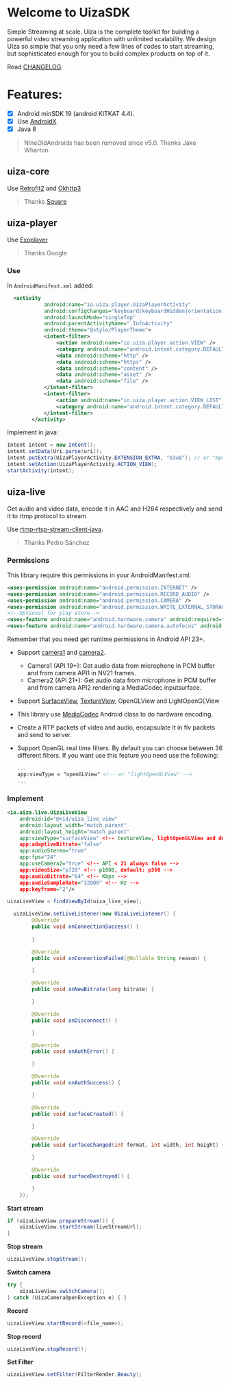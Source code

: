 # Welcome to UizaSDK

Simple Streaming at scale.
Uiza is the complete toolkit for building a powerful video streaming application with unlimited scalability. We design Uiza so simple that you only need a few lines of codes to start streaming, but sophisticated enough for you to build complex products on top of it.

Read [CHANGELOG](https://github.com/uizaio/uiza-sdk-player/blob/dev/CHANGELOG.md).

# Features:

- [x] Android minSDK 19 (android KITKAT 4.4).
- [x] Use [AndroidX](https://developer.android.com/jetpack/androidx?gclid=Cj0KCQiAt_PuBRDcARIsAMNlBdq2Il2bTw2XtIrq_PWMWQY7SA3WQdaGTqod6HUvGE_eTJ0RiBVMnC4aAhFWEALw_wcB)
- [x] Java 8

> NineOldAndroids has been removed since v5.0. Thanks Jake Wharton.

## uiza-core

Use [Retrofit2](https://square.github.io/retrofit/) and [Okhttp3](https://square.github.io/okhttp/)
> Thanks [Square](https://github.com/square)

## uiza-player

Use [Exoplayer](https://github.com/google/ExoPlayer)

> Thanks Google

### Use

In `AndroidManifest.xml` added:

```xml
  <activity
            android:name="io.uiza.player.UizaPlayerActivity"
            android:configChanges="keyboard|keyboardHidden|orientation|screenSize|screenLayout|smallestScreenSize|uiMode"
            android:launchMode="singleTop"
            android:parentActivityName=".InfoActivity"
            android:theme="@style/PlayerTheme">
            <intent-filter>
                <action android:name="io.uiza.player.action.VIEW" />
                <category android:name="android.intent.category.DEFAULT" />
                <data android:scheme="http" />
                <data android:scheme="https" />
                <data android:scheme="content" />
                <data android:scheme="asset" />
                <data android:scheme="file" />
            </intent-filter>
            <intent-filter>
                <action android:name="io.uiza.player.action.VIEW_LIST" />
                <category android:name="android.intent.category.DEFAULT" />
            </intent-filter>
        </activity>
```

Implement in java:

```java
Intent intent = new Intent();
intent.setData(Uri.parse(uri));
intent.putExtra(UizaPlayerActivity.EXTENSION_EXTRA, "m3u8"); // or "mpd"
intent.setAction(UizaPlayerActivity.ACTION_VIEW);
startActivity(intent);
```


## uiza-live

Get audio and video data, encode it in AAC and H264 respectively and send it to rtmp protocol to stream

Use [rtmp-rtsp-stream-client-java](https://github.com/pedroSG94/rtmp-rtsp-stream-client-java).
> Thanks Pedro Sánchez

### Permissions

This library require this permissions in your AndroidManifest.xml:

```xml
<uses-permission android:name="android.permission.INTERNET" />
<uses-permission android:name="android.permission.RECORD_AUDIO" />
<uses-permission android:name="android.permission.CAMERA" />
<uses-permission android:name="android.permission.WRITE_EXTERNAL_STORAGE" />
<!--Optional for play store-->
<uses-feature android:name="android.hardware.camera" android:required="false" />
<uses-feature android:name="android.hardware.camera.autofocus" android:required="false" />
```
Remember that you need get runtime permissions in Android API 23+.

- Support [camera1](https://developer.android.com/reference/android/hardware/Camera.html) and [camera2](https://developer.android.com/reference/android/hardware/camera2/package-summary.html).
	- Camera1 (API 19+): Get audio data from microphone in PCM buffer and from camera API1 in NV21 frames.
	- Camera2 (API 21+): Get audio data from microphone in PCM buffer and from camera API2 rendering a MediaCodec inputsurface.
- Support [SurfaceView](https://developer.android.com/reference/android/view/SurfaceView), [TextureView](https://developer.android.com/reference/android/view/TextureView), OpenGLView and LightOpenGLView
- This library use [MediaCodec](https://developer.android.com/reference/android/media/MediaCodec.html) Android class to do hardware encoding.
- Create a RTP packets of video and audio, encapsulate it in flv packets and send to server.
- Support OpenGL real time filters. By default you can choose between 36 different filters. If you want use this feature you need use the following:

	```xml
	...
	app:viewType = "openGLView" <!-- or "lightOpenGLView" -->
	...
	```

### Implement

```xml
<io.uiza.live.UizaLiveView
    android:id="@+id/uiza_live_view"
    android:layout_width="match_parent"
    android:layout_height="match_parent"
    app:viewType="surfaceView" <!-- textureView, lightOpenGLView and default openGLView -->
    app:adaptiveBitrate="false"
    app:audioStereo="true"
    app:fps="24"
    app:useCamera2="true" <!-- API < 21 always false -->
    app:videoSize="p720" <!-- p1080, default: p360 -->
    app:audioBitrate="64" <!-- Kbps -->
    app:audioSampleRate="32000" <!-- Hz -->
    app:keyframe="2"/>       
```

```java
uizaLiveView = findViewById(uiza_live_view);
```

```java
  uizaLiveView.setLiveListener(new UizaLiveListener() {
        @Override
        public void onConnectionSuccess() {
            
        }

        @Override
        public void onConnectionFailed(@Nullable String reason) {

        }

        @Override
        public void onNewBitrate(long bitrate) {

        }

        @Override
        public void onDisconnect() {

        }

        @Override
        public void onAuthError() {

        }

        @Override
        public void onAuthSuccess() {

        }

        @Override
        public void surfaceCreated() {

        }

        @Override
        public void surfaceChanged(int format, int width, int height) {

        }

        @Override
        public void surfaceDestroyed() {

        }
    });
```

__Start stream__

```java
if (uizaLiveView.prepareStream()) {
	uizaLiveView.startStream(liveStreamUrl);
}
```

__Stop stream__

```java
uizaLiveView.stopStream();
```

__Switch camera__


```java
try {
    uizaLiveView.switchCamera();
} catch (UizaCameraOpenException e) { }
```


__Record__

```java
uizaLiveView.startRecord(<file_name>);
```

__Stop record__

```java
uizaLiveView.stopRecord();
```

__Set Filter__

```java
uizaLiveView.setFilter(FilterRender.Beauty);
```